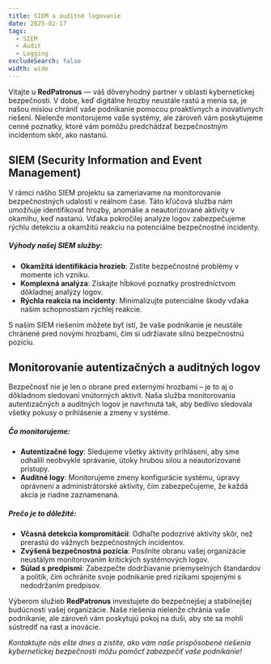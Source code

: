 ```yaml
---
title: SIEM a auditné logovanie
date: 2025-02-17
tags:
  - SIEM
  - Audit
  - Logging
excludeSearch: false
width: wide
---
```


Vitajte u **RedPatronus** — váš dôveryhodný partner v oblasti kybernetickej bezpečnosti. V dobe, keď digitálne hrozby neustále rastú a menia sa, je našou misiou chrániť vaše podnikanie pomocou proaktívnych a inovatívnych riešení. Nielenže monitorujeme vaše systémy, ale zároveň vám poskytujeme cenné poznatky, ktoré vám pomôžu predchádzať bezpečnostným incidentom skôr, ako nastanú.

## SIEM (Security Information and Event Management)

V rámci nášho SIEM projektu sa zameriavame na monitorovanie bezpečnostných udalostí v reálnom čase. Táto kľúčová služba nám umožňuje identifikovať hrozby, anomálie a neautorizované aktivity v okamihu, keď nastanú. Vďaka pokročilej analýze logov zabezpečujeme rýchlu detekciu a okamžitú reakciu na potenciálne bezpečnostné incidenty.

##### Výhody našej SIEM služby:
- **Okamžitá identifikácia hrozieb**: Zistite bezpečnostné problémy v momente ich vzniku.
- **Komplexná analýza**: Získajte hĺbkové poznatky prostredníctvom dôkladnej analýzy logov.
- **Rýchla reakcia na incidenty**: Minimalizujte potenciálne škody vďaka našim schopnostiam rýchlej reakcie.

S naším SIEM riešením môžete byť istí, že vaše podnikanie je neustále chránené pred novými hrozbami, čím si udržiavate silnú bezpečnostnú pozíciu.

## Monitorovanie autentizačných a auditných logov

Bezpečnosť nie je len o obrane pred externými hrozbami – je to aj o dôkladnom sledovaní vnútorných aktivít. Naša služba monitorovania autentizačných a auditných logov je navrhnutá tak, aby bedlivo sledovala všetky pokusy o prihlásenie a zmeny v systéme.

##### Čo monitorujeme:
- **Autentizačné logy**: Sledujeme všetky aktivity prihlásení, aby sme odhalili neobvyklé správanie, útoky hrubou silou a neautorizované prístupy.
- **Auditné logy**: Monitorujeme zmeny konfigurácie systému, úpravy oprávnení a administrátorské aktivity, čím zabezpečujeme, že každá akcia je riadne zaznamenaná.

##### Prečo je to dôležité:
- **Včasná detekcia kompromitácií**: Odhaľte podozrivé aktivity skôr, než prerastú do vážnych bezpečnostných incidentov.
- **Zvýšená bezpečnostná pozícia**: Posilnite obranu vašej organizácie neustálym monitorovaním kritických systémových logov.
- **Súlad s predpismi**: Zabezpečte dodržiavanie priemyselných štandardov a politík, čím ochránite svoje podnikanie pred rizikami spojenými s nedodržaním predpisov.

Výberom služieb **RedPatronus** investujete do bezpečnejšej a stabilnejšej budúcnosti vašej organizácie. Naše riešenia nielenže chránia vaše podnikanie, ale zároveň vám poskytujú pokoj na duši, aby ste sa mohli sústrediť na rast a inovácie.

*Kontaktujte nás ešte dnes a zistite, ako vám naše prispôsobené riešenia kybernetickej bezpečnosti môžu pomôcť zabezpečiť vaše podnikanie!*